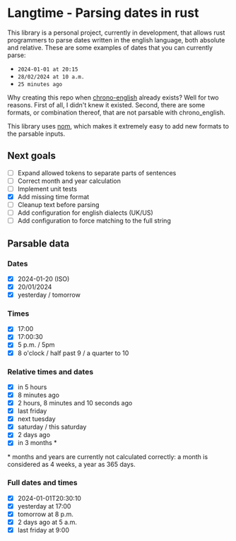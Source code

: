 # Langtime - Parsing dates in rust
This library is a personal project, currently in development, that
allows rust programmers to parse dates written in the
english language, both absolute and relative. These are some examples
of dates that you can currently parse:
- `2024-01-01 at 20:15`
- `28/02/2024 at 10 a.m.`
- `25 minutes ago`

Why creating this repo when [chrono-english](https://github.com/stevedonovan/chrono-english)
already exists? Well for two reasons.
First of all, I didn't knew it existed.
Second, there are some formats, or combination thereof, that are
not parsable with chrono_english.

This library uses [nom](https://github.com/rust-bakery/nom), which
makes it extremely easy to add new formats to the parsable inputs.

## Next goals
- [ ] Expand allowed tokens to separate parts of sentences
- [ ] Correct month and year calculation
- [ ] Implement unit tests
- [x] Add missing time format
- [ ] Cleanup text before parsing
- [ ] Add configuration for english dialects (UK/US)
- [ ] Add configuration to force matching to the full string

## Parsable data
### Dates
- [x] 2024-01-20 (ISO)
- [x] 20/01/2024
- [x] yesterday / tomorrow

### Times
- [x] 17:00
- [x] 17:00:30
- [x] 5 p.m. / 5pm
- [x] 8 o'clock / half past 9 / a quarter to 10

### Relative times and dates
- [x] in 5 hours
- [x] 8 minutes ago
- [x] 2 hours, 8 minutes and 10 seconds ago
- [x] last friday
- [x] next tuesday
- [x] saturday / this saturday
- [x] 2 days ago
- [x] in 3 months *

\* months and years are currently not calculated correctly: a month is
considered as 4 weeks, a year as 365 days.

### Full dates and times
- [x] 2024-01-01T20:30:10
- [x] yesterday at 17:00
- [x] tomorrow at 8 p.m.
- [x] 2 days ago at 5 a.m.
- [x] last friday at 9:00 
